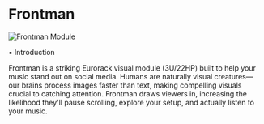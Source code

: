 # Frontman

![Frontman Module](https://www.erikoostveen.co.uk/assets/img/Frontman/Frontman_love.jpg)


▪ Introduction

Frontman is a striking Eurorack visual module (3U/22HP) built to help your music stand out on social media. Humans are naturally visual creatures—our brains process images faster than text, making compelling visuals crucial to catching attention. Frontman draws viewers in, increasing the likelihood they'll pause scrolling, explore your setup, and actually listen to your music.
